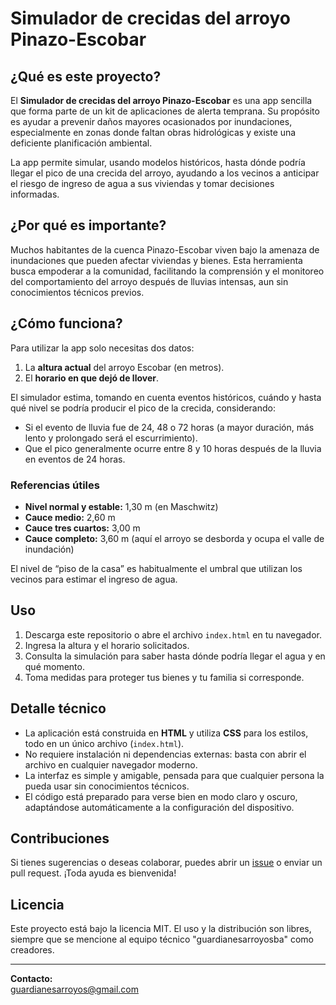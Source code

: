 # Simulador de crecidas del arroyo Pinazo-Escobar

## ¿Qué es este proyecto?

El **Simulador de crecidas del arroyo Pinazo-Escobar** es una app sencilla que forma parte de un kit de aplicaciones de alerta temprana. Su propósito es ayudar a prevenir daños mayores ocasionados por inundaciones, especialmente en zonas donde faltan obras hidrológicas y existe una deficiente planificación ambiental.

La app permite simular, usando modelos históricos, hasta dónde podría llegar el pico de una crecida del arroyo, ayudando a los vecinos a anticipar el riesgo de ingreso de agua a sus viviendas y tomar decisiones informadas.

## ¿Por qué es importante?

Muchos habitantes de la cuenca Pinazo-Escobar viven bajo la amenaza de inundaciones que pueden afectar viviendas y bienes. Esta herramienta busca empoderar a la comunidad, facilitando la comprensión y el monitoreo del comportamiento del arroyo después de lluvias intensas, aun sin conocimientos técnicos previos.

## ¿Cómo funciona?

Para utilizar la app solo necesitas dos datos:
1. La **altura actual** del arroyo Escobar (en metros).
2. El **horario en que dejó de llover**.

El simulador estima, tomando en cuenta eventos históricos, cuándo y hasta qué nivel se podría producir el pico de la crecida, considerando:
- Si el evento de lluvia fue de 24, 48 o 72 horas (a mayor duración, más lento y prolongado será el escurrimiento).
- Que el pico generalmente ocurre entre 8 y 10 horas después de la lluvia en eventos de 24 horas.

### Referencias útiles

- **Nivel normal y estable:** 1,30 m (en Maschwitz)
- **Cauce medio:** 2,60 m
- **Cauce tres cuartos:** 3,00 m
- **Cauce completo:** 3,60 m (aquí el arroyo se desborda y ocupa el valle de inundación)

El nivel de “piso de la casa” es habitualmente el umbral que utilizan los vecinos para estimar el ingreso de agua.

## Uso

1. Descarga este repositorio o abre el archivo `index.html` en tu navegador.
2. Ingresa la altura y el horario solicitados.
3. Consulta la simulación para saber hasta dónde podría llegar el agua y en qué momento.
4. Toma medidas para proteger tus bienes y tu familia si corresponde.

## Detalle técnico

- La aplicación está construida en **HTML** y utiliza **CSS** para los estilos, todo en un único archivo (`index.html`).
- No requiere instalación ni dependencias externas: basta con abrir el archivo en cualquier navegador moderno.
- La interfaz es simple y amigable, pensada para que cualquier persona la pueda usar sin conocimientos técnicos.
- El código está preparado para verse bien en modo claro y oscuro, adaptándose automáticamente a la configuración del dispositivo.

## Contribuciones

Si tienes sugerencias o deseas colaborar, puedes abrir un [issue](https://github.com/guardianesarroyos/Simulador-crecidas/issues) o enviar un pull request. ¡Toda ayuda es bienvenida!

## Licencia

Este proyecto está bajo la licencia MIT. El uso y la distribución son libres, siempre que se mencione al equipo técnico "guardianesarroyosba" como creadores.

---

**Contacto:**  
[guardianesarroyos@gmail.com](mailto:guardianesarroyos@gmail.com)